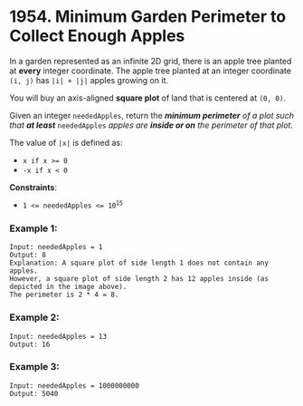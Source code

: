 # 1954. Minimum Garden Perimeter to Collect Enough Apples

In a garden represented as an infinite 2D grid, there is an apple tree planted at **every** integer coordinate. The apple tree planted at an integer coordinate `(i, j)` has `|i| + |j|` apples growing on it.

You will buy an axis-aligned **square plot** of land that is centered at `(0, 0)`.

Given an integer `neededApples`, return the ***minimum perimeter*** *of a plot such that* ***at least*** `neededApples` *apples are* ***inside or on*** *the perimeter of that plot*.

The value of `|x|` is defined as:
- `x if x >= 0`
- `-x if x < 0`
 
**Constraints**:
- <code>1 <= neededApples <= 10<sup>15</sup></code>

### Example 1:
```
Input: neededApples = 1
Output: 8
Explanation: A square plot of side length 1 does not contain any apples.
However, a square plot of side length 2 has 12 apples inside (as depicted in the image above).
The perimeter is 2 * 4 = 8.
```

### Example 2:
```
Input: neededApples = 13
Output: 16
```

### Example 3:
```
Input: neededApples = 1000000000
Output: 5040
```
